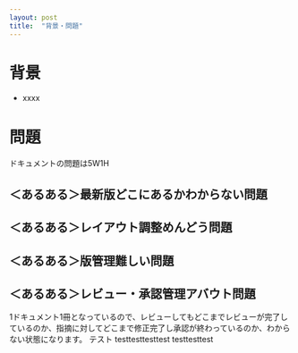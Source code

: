 ```yaml
---
layout: post
title:  "背景・問題"
---
```


# 背景

- xxxx

# 問題

ドキュメントの問題は5W1H


## ＜あるある＞最新版どこにあるかわからない問題

## ＜あるある＞レイアウト調整めんどう問題

## ＜あるある＞版管理難しい問題

## ＜あるある＞レビュー・承認管理アバウト問題
1ドキュメント1冊となっているので、レビューしてもどこまでレビューが完了しているのか、指摘に対してどこまで修正完了し承認が終わっているのか、わからない状態になります。
テスト
testtesttesttest
testtesttest
